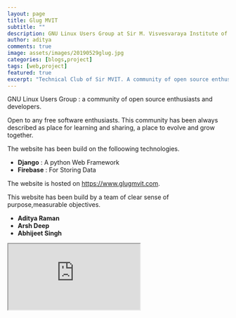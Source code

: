```yaml
---
layout: page
title: Glug MVIT
subtitle: ""
description: GNU Linux Users Group at Sir M. Visvesvaraya Institute of Technology
author: aditya
comments: true
image: assets/images/20190529glug.jpg
categories: [blogs,project]
tags: [web,project]
featured: true
excerpt: "Technical Club of Sir MVIT. A community of open source enthusiasts and developers."
---
```


<span class="begin">G</span>NU Linux Users Group : a community of open source enthusiasts and developers.

Open to any free software enthusiasts. This community has been always described as place for learning and sharing, a place to evolve and grow together.

The website has been build on the folloowing technologies.
- **Django** : A python Web Framework
- **Firebase** : For Storing Data

The website is hosted on https://www.glugmvit.com.

This website has been build by a team of clear sense of purpose,measurable objectives.
- **Aditya Raman**
- **Arsh Deep**
- **Abhijeet Singh**

<iframe src="https://adityaraman.ml" style=""></iframe>